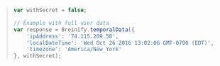 > ```javascript
> var withSecret = false;
>
> // Example with full user data 
> var response = Breinify.temporalData({
>     'ipAddress': '74.115.209.58',
>     'localDateTime': 'Wed Oct 26 2016 13:02:06 GMT-0700 (EDT)',
>     'timezone': 'America/New_York'
> }, withSecret);
> ```
